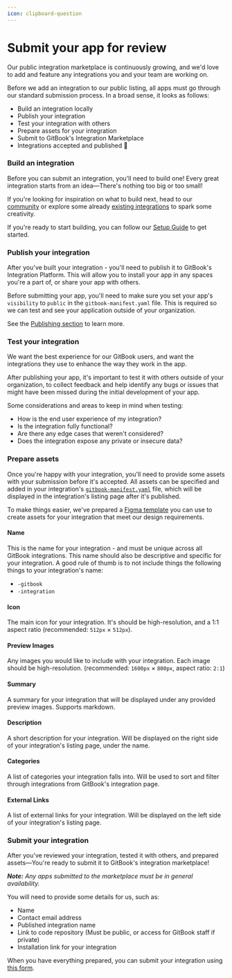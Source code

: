 ```yaml
---
icon: clipboard-question
---
```


# Submit your app for review

Our public integration marketplace is continuously growing, and we'd love to add and feature any integrations you and your team are working on.

Before we add an integration to our public listing, all apps must go through our standard submission process. In a broad sense, it looks as follows:

* Build an integration locally
* Publish your integration
* Test your integration with others
* Prepare assets for your integration
* Submit to GitBook's Integration Marketplace
* Integrations accepted and published :tada:

### Build an integration

Before you can submit an integration, you'll need to build one! Every great integration starts from an idea—There's nothing too big or too small!

If you're looking for inspiration on what to build next, head to our [community](https://github.com/GitbookIO/community) or explore some already [existing integrations](https://www.gitbook.com/integrations) to spark some creativity.

If you're ready to start building, you can follow our [Setup Guide](../gitbook-api/rename-2.md) to get started.

### Publish your integration

After you've built your integration - you'll need to publish it to GitBook's Integration Platform. This will allow you to install your app in any spaces you're a part of, or share your app with others.

Before submitting your app, you'll need to make sure you set your app's `visibility` to `public` in the `gitbook-manifest.yaml` file. This is required so we can test and see your application outside of your organization.

See the [Publishing section](../getting-started/publishing.md) to learn more.

### Test your integration

We want the best experience for our GitBook users, and want the integrations they use to enhance the way they work in the app.

After publishing your app, it's important to test it with others outside of your organization, to collect feedback and help identify any bugs or issues that might have been missed during the initial development of your app.

Some considerations and areas to keep in mind when testing:

* How is the end user experience of my integration?
* Is the integration fully functional?
* Are there any edge cases that weren't considered?
* Does the integration expose any private or insecure data?

### Prepare assets

Once you're happy with your integration, you'll need to provide some assets with your submission before it's accepted. All assets can be specified and added in your integration's [`gitbook-manifest.yaml`](../integrations/configurations.md) file, which will be displayed in the integration's listing page after it's published.

To make things easier, we've prepared a [Figma template](https://www.figma.com/file/9FCuynZip3iJnlu0zB80ve/GitBook---Integrations-Template/duplicate) you can use to create assets for your integration that meet our design requirements.

#### **Name**

This is the name for your integration - and must be unique across all GitBook integrations. This name should also be descriptive and specific for your integration. A good rule of thumb is to not include things the following things to your integration's name:

* `-gitbook`
* `-integration`

#### **Icon**

The main icon for your integration. It's should be high-resolution, and a 1:1 aspect ratio (recommended: `512px` × `512px`).

#### **Preview Images**

Any images you would like to include with your integration. Each image should be high-resolution. (recommended: `1600px` × `800px`, aspect ratio: `2:1`)

#### **Summary**

A summary for your integration that will be displayed under any provided preview images. Supports markdown.

#### **Description**

A short description for your integration. Will be displayed on the right side of your integration's listing page, under the name.

#### **Categories**

A list of categories your integration falls into. Will be used to sort and filter through integrations from GitBook's integration page.

#### **External Links**

A list of external links for your integration. Will be displayed on the left side of your integration's listing page.

### Submit your integration

After you've reviewed your integration, tested it with others, and prepared assets—You're ready to submit it to GitBook's integration marketplace!

_**Note:** Any apps submitted to the marketplace must be in general availability._

You will need to provide some details for us, such as:

* Name
* Contact email address
* Published integration name
* Link to code repository (Must be public, or access for GitBook staff if private)
* Installation link for your integration

When you have everything prepared, you can submit your integration using [this form](https://forms.gle/SXBdguvquFsCUtDX8).
